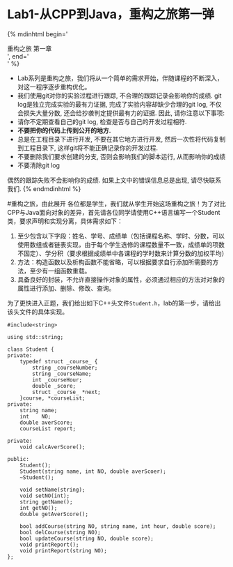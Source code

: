 # Lab1-从CPP到Java，重构之旅第一弹

{% mdinhtml begin='<div class=panel><div class=lab>重构之旅 第一章</div><div class=word-in-panel>', end='</div></div>' %}
* Lab系列是重构之旅，我们将从一个简单的需求开始，伴随课程的不断深入，对这一程序逐步重构优化。
* 我们使用git对你的实验过程进行跟踪, 不合理的跟踪记录会影响你的成绩. git log是独立完成实验的最有力证据, 完成了实验内容却缺少合理的git log, 不仅会损失大量分数, 还会给抄袭判定提供最有力的证据. 因此, 请你注意以下事项:
 * 请你不定期查看自己的git log, 检查是否与自己的开发过程相符.
 * **不要把你的代码上传到公开的地方.**
 * 总是在工程目录下进行开发, 不要在其它地方进行开发, 然后一次性将代码复制到工程目录下, 这样git将不能正确记录你的开发过程.
 * 不要删除我们要求创建的分支, 否则会影响我们的脚本运行, 从而影响你的成绩
 * 不要清除git log

偶然的跟踪失败不会影响你的成绩. 如果上文中的错误信息总是出现, 请尽快联系我们.
{% endmdinhtml %}

#重构之旅，由此展开
各位都是学生，我们就从学生开始这场重构之旅！为了对比CPP与Java面向对象的差异，首先请各位同学请使用C++语言编写一个Student类，要求声明和实现分离，具体需求如下：
1. 至少包含以下字段：姓名、学号、成绩单（包括课程名称、学时、分数，可以使用数组或者链表实现，由于每个学生选修的课程数量不一致，成绩单的项数不固定）、学分积（要求根据成绩单中各课程的学时数来计算分数的加权平均）
2. 方法：构造函数以及析构函数不能省略，可以根据要求自行添加所需要的方法，至少有一组函数重载。
3. 具备良好的封装，不允许直接操作对象的属性，必须通过相应的方法对对象的属性进行添加、删除、修改、查询。

为了更快进入正题，我们给出如下C++头文件`Student.h`，lab的第一步，请给出该头文件的具体实现。


```
#include<string>

using std::string;

class Student {
private:
	typedef struct _course_ {  
		string _courseNumber;
		string _courseName;	
		int _courseHour;
		double _score;  
		struct _course_ *next;  
	}course, *courseList;   
private:
	string name;
	int    NO;
	double averScore;
	courseList report;

private:
	void calcAverScore();
	
public:
	Student();
	Student(string name, int NO, double averScoer);
	~Student();
	
	void setName(string);
	void setNO(int);
	string getName();
	int getNO();
	double getAverScore();
	
	bool addCourse(string NO, string name, int hour, double score);
	bool delCourse(string NO);
	bool updateCourse(string NO, double score);
	void printReport();
	void printReport(string NO);
};

```











